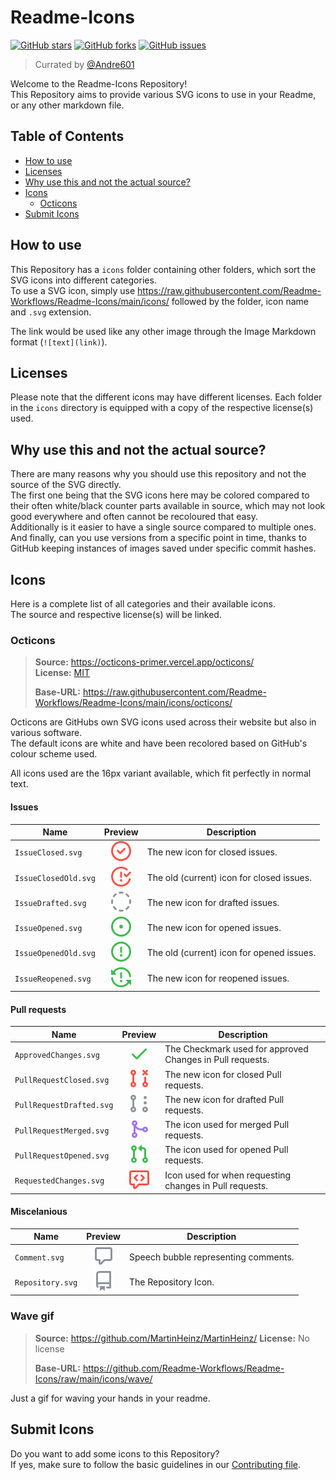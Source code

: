 [andre601]: https://github.com/Andre601

[licenseOcticons]: https://github.com/Readme-Workflows/Readme-Icons/blob/main/icons/octicons/OCTICONS_LICENSE.txt

[contributing]: https://github.com/Readme-Workflows/Readme-Icons/blob/main/CONTRIBUTING.md

# Readme-Icons

[![GitHub stars](https://img.shields.io/github/stars/Readme-Workflows/Readme-Icons)](https://github.com/Readme-Workflows/Readme-Icons/stargazers)
[![GitHub forks](https://img.shields.io/github/forks/Readme-Workflows/Readme-Icons)](https://github.com/Readme-Workflows/Readme-Icons/network)
[![GitHub issues](https://img.shields.io/github/issues/Readme-Workflows/Readme-Icons)](https://github.com/Readme-Workflows/Readme-Icons/issues)

> Currated by [@Andre601][andre601]

Welcome to the Readme-Icons Repository!  
This Repository aims to provide various SVG icons to use in your Readme, or any other markdown file.

## Table of Contents

- [How to use](#how-to-use)
- [Licenses](#licenses)
- [Why use this and not the actual source?](#why-use-this-and-not-the-actual-source)
- [Icons](#icons)
  - [Octicons](#octicons)
- [Submit Icons](#submit-icons)

## How to use
This Repository has a `icons` folder containing other folders, which sort the SVG icons into different categories.  
To use a SVG icon, simply use https://raw.githubusercontent.com/Readme-Workflows/Readme-Icons/main/icons/ followed by the folder, icon name and `.svg` extension.

The link would be used like any other image through the Image Markdown format (`![text](link)`).

## Licenses

Please note that the different icons may have different licenses. Each folder in the `icons` directory is equipped with a copy of the respective license(s) used.

## Why use this and not the actual source?

There are many reasons why you should use this repository and not the source of the SVG directly.  
The first one being that the SVG icons here may be colored compared to their often white/black counter parts available in source, which may not look good everywhere and often cannot be recoloured that easy.  
Additionally is it easier to have a single source compared to multiple ones.  
And finally, can you use versions from a specific point in time, thanks to GitHub keeping instances of images saved under specific commit hashes.

## Icons

Here is a complete list of all categories and their available icons.  
The source and respective license(s) will be linked.

### Octicons
> **Source:** https://octicons-primer.vercel.app/octicons/  
> **License:** [MIT][licenseOcticons]
>
> **Base-URL:** https://raw.githubusercontent.com/Readme-Workflows/Readme-Icons/main/icons/octicons/

Octicons are GitHubs own SVG icons used across their website but also in various software.  
The default icons are white and have been recolored based on GitHub's colour scheme used.

All icons used are the 16px variant available, which fit perfectly in normal text.

#### Issues

| Name                 | Preview                   | Description                               |
| -------------------- |:-------------------------:| ----------------------------------------- |
| `IssueClosed.svg`    | ![OcticonsIssueClosed]    | The new icon for closed issues.           |
| `IssueClosedOld.svg` | ![OcticonsIssueClosedOld] | The old (current) icon for closed issues. |
| `IssueDrafted.svg`   | ![OcticonsIssueDrafted]   | The new icon for drafted issues.          |
| `IssueOpened.svg`    | ![OcticonsIssueOpened]    | The new icon for opened issues.           |
| `IssueOpenedOld.svg` | ![OcticonsIssueOpenedOld] | The old (current) icon for opened issues. |
| `IssueReopened.svg`  | ![OcticonsIssueReopened]  | The new icon for reopened issues.         |

[OcticonsIssueClosed]: https://raw.githubusercontent.com/Readme-Workflows/Readme-Icons/main/icons/octicons/IssueClosed.svg
[OcticonsIssueClosedOld]: https://raw.githubusercontent.com/Readme-Workflows/Readme-Icons/main/icons/octicons/IssueClosedOld.svg
[OcticonsIssueDrafted]: https://raw.githubusercontent.com/Readme-Workflows/Readme-Icons/main/icons/octicons/IssueDrafted.svg
[OcticonsIssueOpened]: https://raw.githubusercontent.com/Readme-Workflows/Readme-Icons/main/icons/octicons/IssueOpened.svg
[OcticonsIssueOpenedOld]: https://raw.githubusercontent.com/Readme-Workflows/Readme-Icons/main/icons/octicons/IssueOpenedOld.svg
[OcticonsIssueReopened]: https://raw.githubusercontent.com/Readme-Workflows/Readme-Icons/main/icons/octicons/IssueReopened.svg

#### Pull requests

| Name                     | Preview                       | Description                                               |
| ------------------------ |:-----------------------------:| --------------------------------------------------------- |
| `ApprovedChanges.svg`    | ![OcticonsApprovedChanges]    | The Checkmark used for approved Changes in Pull requests. |
| `PullRequestClosed.svg`  | ![OcticonsPullRequestClosed]  | The new icon for closed Pull requests.                    |
| `PullRequestDrafted.svg` | ![OcticonsPullRequestDrafted] | The new icon for drafted Pull requests.                   |
| `PullRequestMerged.svg`  | ![OcticonsPullRequestMerged]  | The icon used for merged Pull requests.                   |
| `PullRequestOpened.svg`  | ![OcticonsPullRequestOpened]  | The icon used for opened Pull requests.                   |
| `RequestedChanges.svg`   | ![OcticonsRequestedChanges]   | Icon used for when requesting changes in Pull requests.   |

[OcticonsApprovedChanges]: https://raw.githubusercontent.com/Readme-Workflows/Readme-Icons/main/icons/octicons/ApprovedChanges.svg
[OcticonsPullRequestClosed]: https://raw.githubusercontent.com/Readme-Workflows/Readme-Icons/main/icons/octicons/PullRequestClosed.svg
[OcticonsPullRequestDrafted]: https://raw.githubusercontent.com/Readme-Workflows/Readme-Icons/main/icons/octicons/PullRequestDrafted.svg
[OcticonsPullRequestMerged]: https://raw.githubusercontent.com/Readme-Workflows/Readme-Icons/main/icons/octicons/PullRequestMerged.svg
[OcticonsPullRequestOpened]: https://raw.githubusercontent.com/Readme-Workflows/Readme-Icons/main/icons/octicons/PullRequestOpened.svg
[OcticonsRequestedChanges]: https://raw.githubusercontent.com/Readme-Workflows/Readme-Icons/main/icons/octicons/RequestedChanges.svg

#### Miscelanious
| Name                     | Preview                       | Description                                               |
| ------------------------ |:-----------------------------:| --------------------------------------------------------- |
| `Comment.svg`            | ![OcticonsComment]            | Speech bubble representing comments.                      |
| `Repository.svg`         | ![OcticonsRepository]         | The Repository Icon.                                      |

[OcticonsComment]: https://raw.githubusercontent.com/Readme-Workflows/Readme-Icons/main/icons/octicons/Comment.svg
[OcticonsRepository]: https://raw.githubusercontent.com/Readme-Workflows/Readme-Icons/main/icons/octicons/Repository.svg

### Wave gif
> **Source:** https://github.com/MartinHeinz/MartinHeinz/
> **License:** No license
>
> **Base-URL:** https://github.com/Readme-Workflows/Readme-Icons/raw/main/icons/wave/

Just a gif for waving your hands in your readme.

## Submit Icons

Do you want to add some icons to this Repository?  
If yes, make sure to follow the basic guidelines in our [Contributing file][contributing].
